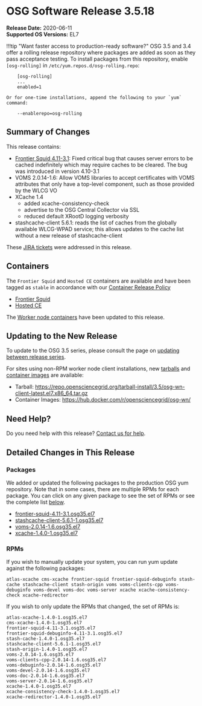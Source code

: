 OSG Software Release 3.5.18
===========================

**Release Date:** 2020-06-11    
**Supported OS Versions:** EL7

!!!tip "Want faster access to production-ready software?"
    OSG 3.5 and 3.4 offer a rolling release repository where packages are added as soon as they pass acceptance testing.
    To install packages from this repository, enable `[osg-rolling]` in `/etc/yum.repos.d/osg-rolling.repo`:

        [osg-rolling]
        ...
        enabled=1

    Or for one-time installations, append the following to your `yum` command:

        --enablerepo=osg-rolling

Summary of Changes
------------------

This release contains:

-   [Frontier Squid 4.11-3.1](http://frontier.cern.ch/dist/frontier-squid-releasenotes.txt): Fixed critical bug that causes server errors to be cached indefinitely which may require caches to be cleared. The bug was introduced in version 4.10-3.1
-   VOMS 2.0.14-1.6: Allow VOMS libraries to accept certificates with VOMS attributes that only have a top-level component, such as those provided by the WLCG VO
-   XCache 1.4
    -   added xcache-consistency-check
    -   advertise to the OSG Central Collector via SSL
    -   reduced default XRootD logging verbosity
-   stashcache-client 5.6.1: reads the list of caches from the globally available WLCG-WPAD service; this allows updates to the cache list without a new release of stashcache-client

These
[JIRA tickets](https://jira.opensciencegrid.org/issues/?jql=project%20%3D%20SOFTWARE%20AND%20fixVersion%20%3D%203.5.18%20ORDER%20BY%20priority%20DESC%2C%20key%20DESC)
were addressed in this release.


Containers
----------

The `Frontier Squid` and `Hosted CE` containers are available and have been tagged as `stable` in accordance with our
[Container Release Policy](https://opensciencegrid.org/technology/policy/container-release/)

-   [Frontier Squid](https://hub.docker.com/r/opensciencegrid/frontier-squid/)
-   [Hosted CE](https://hub.docker.com/r/opensciencegrid/hosted-ce/)


The [Worker node containers](/worker-node/using-wn-containers/) have been updated to this release.


Updating to the New Release
---------------------------

To update to the OSG 3.5 series, please consult the page on
[updating between release series](/release/release_series#updating-to-osg-35).

For sites using non-RPM worker node client installations, new [tarballs](/worker-node/install-wn-tarball) and
[container images](/worker-node/using-wn-containers) are available:

- Tarball: <https://repo.opensciencegrid.org/tarball-install/3.5/osg-wn-client-latest.el7.x86_64.tar.gz>
- Container Images: <https://hub.docker.com/r/opensciencegrid/osg-wn/>

Need Help?
----------

Do you need help with this release? [Contact us for help](/common/help).

Detailed Changes in This Release
--------------------------------

### Packages

We added or updated the following packages to the production OSG yum repository.
Note that in some cases, there are multiple RPMs for each package.
You can click on any given package to see the set of RPMs or see the complete list [below](#rpms).

-   [frontier-squid-4.11-3.1.osg35.el7](https://koji.chtc.wisc.edu/koji/search?match=glob&type=build&terms=frontier-squid-4.11-3.1.osg35.el7)
-   [stashcache-client-5.6.1-1.osg35.el7](https://koji.chtc.wisc.edu/koji/search?match=glob&type=build&terms=stashcache-client-5.6.1-1.osg35.el7)
-   [voms-2.0.14-1.6.osg35.el7](https://koji.chtc.wisc.edu/koji/search?match=glob&type=build&terms=voms-2.0.14-1.6.osg35.el7)
-   [xcache-1.4.0-1.osg35.el7](https://koji.chtc.wisc.edu/koji/search?match=glob&type=build&terms=xcache-1.4.0-1.osg35.el7)

### RPMs

If you wish to manually update your system, you can run yum update against the following packages:

    atlas-xcache cms-xcache frontier-squid frontier-squid-debuginfo stash-cache stashcache-client stash-origin voms voms-clients-cpp voms-debuginfo voms-devel voms-doc voms-server xcache xcache-consistency-check xcache-redirector

If you wish to only update the RPMs that changed, the set of RPMs is:

``` file
atlas-xcache-1.4.0-1.osg35.el7
cms-xcache-1.4.0-1.osg35.el7
frontier-squid-4.11-3.1.osg35.el7
frontier-squid-debuginfo-4.11-3.1.osg35.el7
stash-cache-1.4.0-1.osg35.el7
stashcache-client-5.6.1-1.osg35.el7
stash-origin-1.4.0-1.osg35.el7
voms-2.0.14-1.6.osg35.el7
voms-clients-cpp-2.0.14-1.6.osg35.el7
voms-debuginfo-2.0.14-1.6.osg35.el7
voms-devel-2.0.14-1.6.osg35.el7
voms-doc-2.0.14-1.6.osg35.el7
voms-server-2.0.14-1.6.osg35.el7
xcache-1.4.0-1.osg35.el7
xcache-consistency-check-1.4.0-1.osg35.el7
xcache-redirector-1.4.0-1.osg35.el7
```
